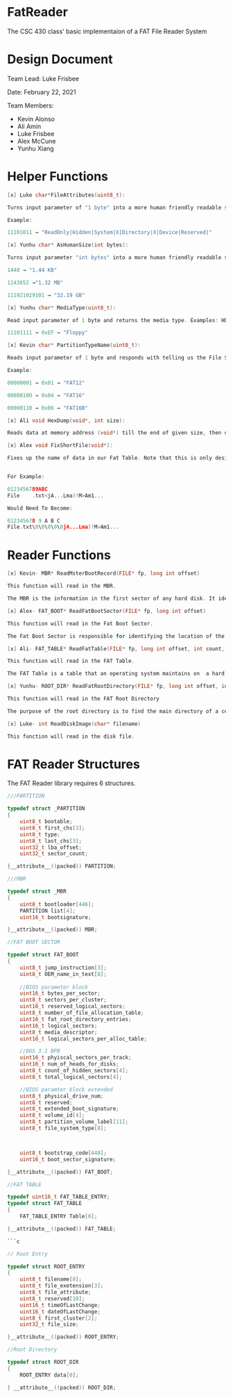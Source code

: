 # FatReader
The CSC 430 class' basic implementaion of a FAT File Reader System

# Design Document
Team Lead: Luke Frisbee

Date: February 22, 2021

Team Members:

* Kevin Alonso
* Ali Amin
* Luke Frisbee
* Alex McCune
* Yunhu Xiang

# Helper Functions

```c
[x] Luke char*FileAttributes(uint8_t): 

Turns input parameter of "1 byte" into a more human friendly readable string

Example: 

11101011 → "ReadOnly|Hidden|System|X|Directory|X|Device|Reserved|"

```

```c
[x] Yunhu char* AsHumanSize(int bytes):

Turns input parameter "int bytes" into a more human friendly readable string. For example:

1440 → "1.44 KB"

1243652 →"1.32 MB" 

111921029101 → "32.19 GB"

```

```c
[x] Yunhu char* MediaType(uint8_t):

Read input parameter of 1 byte and returns the media type. Examples: HDD, Floppy, Disc, etc.

11101111 → 0xEF → "Floppy"

```

```c
[x] Kevin char* PartitionTypeName(uint8_t):

Reads input parameter of 1 byte and responds with telling us the File System. For example, reading the byte will tell us if the file system is FAT16, FAT32, NTFS, etc.

Example:

00000001 → 0x01 → "FAT12"

00000100 → 0x04 → "FAT16"

00000110 → 0x06 → "FAT16B"

```

```c
[x] Ali void HexDump(void*, int size):

Reads data at memory address (void*) till the end of given size, then dumps the hex values
```

```c
[x] Alex void FixShortFile(void*):

Fixes up the name of data in our Fat Table. Note that this is only designed for short files. Short files can only contain a file name with a max size of 8, and an extension name with a max size of 3.


For Example:

0123456789ABC
File    .txt<jA...Lma)!M>Am1...

Would Need To Become:

012345678 9 A B C
File.txt\0\0\0\0\0jA...Lma)!M>Am1...
```

# Reader Functions 

```c
[x] Kevin- MBR* ReadMsterBootRecord(FILE* fp, long int offset)

This function will read in the MBR. 

The MBR is the information in the first sector of any hard disk. It identifies where an operating system is located so it can be loaded into the computers main storage.
```

```c
[x] Alex- FAT_BOOT* ReadFatBootSector(FILE* fp, long int offset)

This function will read in the Fat Boot Sector.

The Fat Boot Sector is responsible for identifying the location of the file, loading it into memory, and transferring control to it. 
```

```c
[x] Ali- FAT_TABLE* ReadFatTable(FILE* fp, long int offset, int count, int fat_sectors, int sector_size)

This function will read in the FAT Table.

The FAT Table is a table that an operating system maintains on  a hard disk to keep track of the clusters that a file has been stored in
```

```c
[x] Yunhu- ROOT_DIR* ReadFatRootDirectory(FILE* fp, long int offset, int count)

This function will read in the FAT Root Directory 

The purpose of the root directory is to find the main directory of a certain file. 
```

```c
[x] Luke- int ReadDiskImage(char* filename)

This function will read in the disk file. 

```

# FAT Reader Structures

The FAT Reader library requires 6 structures.

```c
///PARTITION

typedef struct _PARTITION
{
	uint8_t bootable;
	uint8_t first_chs[3];
	uint8_t type;
	uint8_t last_chs[3];
	uint32_t lba_offset;
	uint32_t sector_count;

}__attribute__((packed)) PARTITION;
```

```c
///MBR

typedef struct _MBR
{
	uint8_t bootloader[446]; 
	PARTITION list[4]; 
	uint16_t bootsignature; 

}__attribute__((packed)) MBR;
```

```c
//FAT BOOT SECTOR

typedef struct FAT_BOOT
{
	uint8_t jump_instruction[3]; 
	uint8_t OEM_name_in_text[8]; 
	
	//BIOS parameter block
	uint16_t bytes_per_sector;   
	uint8_t sectors_per_cluster;
	uint16_t reserved_logical_sectors;
	uint8_t number_of_file_allocation_table;
	uint16_t fat_root_directory_entries;
	uint16_t logical_sectors;
	uint8_t media_descriptor;
	uint16_t logical_sectors_per_alloc_table;

	//DOS 3.1 BPB
	uint16_t phyiscal_sectors_per_track;
	uint16_t num_of_heads_for_disks;
	uint8_t count_of_hidden_sectors[4];
	uint8_t total_logical_sectors[4];

	//BIOS paramter block extended
	uint8_t physical_drive_num;
	uint8_t reserved;
	uint8_t extended_boot_signature;
	uint8_t volume_id[4];
	uint8_t partition_volume_label[11];
	uint8_t file_system_type[8];



	uint8_t bootstrap_code[448]; 
	uint16_t boot_sector_signature; 

}__attribute__((packed)) FAT_BOOT;
```

```c
//FAT TABLE

typedef uint16_t FAT_TABLE_ENTRY;
typedef struct FAT_TABLE
{
	FAT_TABLE_ENTRY Table[0];

}__attribute__((packed)) FAT_TABLE;

```c

// Root Entry

typedef struct ROOT_ENTRY
{
	uint8_t filename[8];
	uint8_t file_exetension[3];
	uint8_t file_attribute;
	uint8_t reserved[10];
	uint16_t timeOfLastChange;
	uint16_t dateOfLastChange;
	uint8_t first_cluster[2];
	uint32_t file_size;

}__attribute__((packed)) ROOT_ENTRY;
```

```c
//Root Directory

typedef struct ROOT_DIR
{
	ROOT_ENTRY data[0];

} __attribute__((packed)) ROOT_DIR;

```
